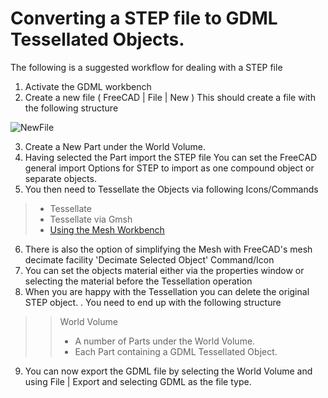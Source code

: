 # Converting a STEP file to GDML Tessellated Objects.

The following is a suggested workflow for dealing with a STEP file
1. Activate the GDML workbench
2. Create a new file ( FreeCAD | File | New )
This should create a file with the following structure

![NewFile](https://github.com/KeithSloan/GDML/wiki/wiki_images/NewFile.jpg)

3. Create a New Part under the World Volume.
4. Having selected the Part import the STEP file
You can set the FreeCAD general import Options for STEP to import as one compound object or separate objects.
5. You then need to Tessellate the Objects via following Icons/Commands
> * Tessellate
> * Tessellate via Gmsh
> * [Using the Mesh Workbench](https://github.com/KeithSloan/GDML/wiki/UsingMeshWorkBench)
6. There is also the option of simplifying the Mesh with FreeCAD's mesh decimate facility 'Decimate Selected Object' Command/Icon 
7. You can set the objects material either via the properties window or selecting the material before the Tessellation operation
8. When you are happy with the Tessellation you can delete the original STEP object.
. You need to end up with the following structure 
>> World Volume
>> * A number of Parts under the World Volume.
>> * Each Part containing a GDML Tessellated Object.
9. You can now export the GDML file by selecting the World Volume and using File | Export and selecting GDML as the file type.  